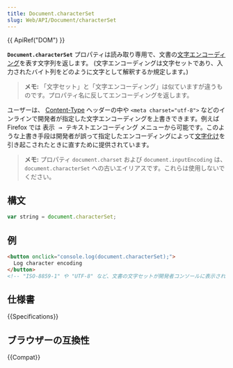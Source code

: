 ```yaml
---
title: Document.characterSet
slug: Web/API/Document/characterSet
---
```


{{ ApiRef("DOM") }}

**`Document.characterSet`** プロパティは読み取り専用で、文書の[文字エンコーディング](/ja/docs/Glossary/character_encoding)を表す文字列を返します。 (文字エンコーディングは文字セットであり、入力されたバイト列をどのように文字として解釈するか規定します。)

> **メモ:** 「文字セット」と「文字エンコーディング」は似ていますが違うものです。プロパティ名に反してエンコーディングを返します。

ユーザーは、 [Content-Type](/ja/docs/Web/HTTP/Headers/Content-Type) ヘッダーの中や `<meta charset="utf-8">` などのインラインで開発者が指定した文字エンコーディングを上書きできます。例えば Firefox では <kbd>表示 → テキストエンコーディング</kbd> メニューから可能です。このような上書き手段は開発者が誤って指定したエンコーディングによって[文字化け](https://ja.wikipedia.org/wiki/%E6%96%87%E5%AD%97%E5%8C%96%E3%81%91)を引き起こされたときに直すために提供されています。

> **メモ:** プロパティ `document.charset` および `document.inputEncoding` は、`document.characterSet` への古いエイリアスです。これらは使用しないでください。

## 構文

```js
var string = document.characterSet;
```

## 例

```html
<button onclick="console.log(document.characterSet);">
  Log character encoding
</button>
<!-- "ISO-8859-1" や "UTF-8" など、文書の文字セットが開発者コンソールに表示されます -->
```

## 仕様書

{{Specifications}}

## ブラウザーの互換性

{{Compat}}
